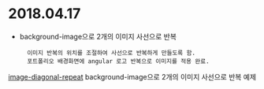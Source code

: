 # 2018.04.17

- background-image으로 2개의 이미지 사선으로 반복

        이미지 반복의 위치를 조절하여 사선으로 반복하게 만들도록 함.
        포트폴리오 배경화면에 angular 로고 반복으로 이미지를 적용 완료.

[image-diagonal-repeat][] background-image으로 2개의 이미지 사선으로 반복 예제

[image-diagonal-repeat]: https://github.com/kwyj02111/TIL/tree/master/css/image-diagonal-repeat.md
